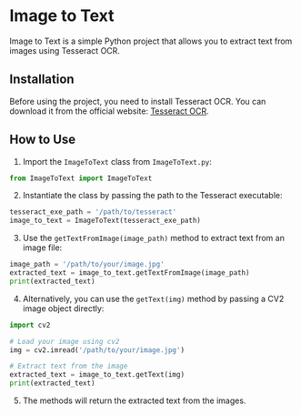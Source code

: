 # Image to Text

Image to Text is a simple Python project that allows you to extract text from images using Tesseract OCR.

## Installation

Before using the project, you need to install Tesseract OCR. You can download it from the official website: [Tesseract OCR](https://digi.bib.uni-mannheim.de/tesseract/).

## How to Use

1. Import the `ImageToText` class from `ImageToText.py`:

```python
from ImageToText import ImageToText
```

2. Instantiate the class by passing the path to the Tesseract executable:

```python
tesseract_exe_path = '/path/to/tesseract'
image_to_text = ImageToText(tesseract_exe_path)
```

3. Use the `getTextFromImage(image_path)` method to extract text from an image file:

```python
image_path = '/path/to/your/image.jpg'
extracted_text = image_to_text.getTextFromImage(image_path)
print(extracted_text)
```

4. Alternatively, you can use the `getText(img)` method by passing a CV2 image object directly:

```python
import cv2

# Load your image using cv2
img = cv2.imread('/path/to/your/image.jpg')

# Extract text from the image
extracted_text = image_to_text.getText(img)
print(extracted_text)
```

5. The methods will return the extracted text from the images.

